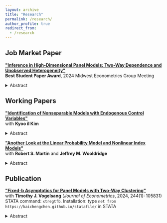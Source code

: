 ```yaml
---
layout: archive
title: "Research"
permalink: /research/
author_profile: true
redirect_from:
  - /research
---
```


## Job Market Paper

**["Inference in High-Dimensional Panel Models: Two-Way Dependence and Unobserved Heterogeneity"](https://kaichengchen.github.io/TW_DML_LASSO_CRE.pdf)**  
**Best Student Paper Award**, 2024 Midwest Econometrics Group Meeting
<details>
<summary>Abstract</summary>
Panel data allows for the modeling of unobserved heterogeneity, which significantly increases the number of nuisance parameters, making high dimensionality a practical issue rather than just a theoretical concern. However, unobserved heterogeneity, along with potential two-way dependence in panel data, further complicates estimation and inference for high-dimensional models. This paper proposes a toolkit for robust estimation and inference in high-dimensional panel models with large cross-sectional and time sample sizes. For estimation, I propose a weighted LASSO method with a theoretically driven penalty level and weights. Due to the high dimensionality and the two-way cluster dependence driven by the underlying components, the rate of convergence is slow even in an oracle case. Nonetheless, by leveraging a cross-fitting approach that is robust to panel data dependence, I show that it is possible to establish inferential theory on low-dimensional treatment parameters using the weighted LASSO for nuisance estimation. Additionally, I address the challenges posed by unobserved heterogeneity, which introduces a subtle issue for cross-fitting. Strategies and implications on the sparsity condition under various scenarios are discussed. In a panel estimation of the government spending multiplier, I demonstrate how high dimensionality can be hidden and how the proposed toolkit enables flexible modeling and robust inference.
</details>


## Working Papers

**["Identification of Nonseparable Models with Endogenous Control Variables"](https://arxiv.org/abs/2401.14395)**\
with **Kyoo il Kim**
 <details>
<summary>Abstract</summary>
We study identification of the treatment effects in a class of nonseparable models with the presence of potentially endogenous control variables. We show that given the treatment variable and the controls are measurably separated, the usual conditional independence condition or availability of excluded instrument suffices for identification.
</details>


**["Another Look at the Linear Probability Model and Nonlinear Index Models"](https://arxiv.org/abs/2308.15338)**\
 with **Robert S. Martin** and **Jeffrey M. Wooldridge**
 <details>
<summary>Abstract</summary>
We reassess the use of linear models to approximate response probabilities of binary outcomes, focusing on average partial effects (APEs). We confirm that linear projection parameters coincide with APEs in certain scenarios. Through simulations, we identify other cases where the linear projection does or does not approximate APEs and find that having a large fraction of fitted values in [0,1] is neither necessary nor sufficient. We also show nonlinear least squares estimation of the ramp model is consistent and asymptotically normal and is equivalent to using OLS on an iteratively trimmed sample to reduce bias. Our findings offer practical guidance for empirical research.
</details>


## Publication
**["Fixed-b Asymptotics for Panel Models with Two-Way Clustering"](https://urldefense.com/v3/__https://kwnsfk27.r.eu-west-1.awstrack.me/L0/https:*2F*2Fauthors.elsevier.com*2Fc*2F1jeqY15DjiIwZZ/1/01020191818f3bc6-a9f81387-b4b3-482a-a828-0707e93ed2c4-000000/wgqtxAAfCiwpXf66-aTMLrirVwk=388__;JSUlJQ!!HXCxUKc!xTVZ9jtRRyLUoZNF9HpSpbPWnYUM1OJAeOIIOobZushz2B02iIcvTE4gUKEqz_JnaVF0mJoy0PN24OqVcREH$)**\
with **Timothy J. Vogelsang** (*Journal of Econometrics*, 2024, 244(1): 105831) \
STATA command: ``xtregtfb``. Installation: type ``net from https://kaichengchen.github.io/statafile/`` in STATA 
<details>
<summary>Abstract</summary>
This paper studies a cluster robust variance estimator proposed by Chiang, Hansen and Sasaki (2024) for linear panels. First, we show algebraically that this variance estimator (CHS estimator, hereafter) is a linear combination of three common variance estimators: the one-way unit cluster estimator, the "HAC of averages" estimator, and the
"average of HACs" estimator. Based on this finding, we obtain a fixed-b asymptotic result for the CHS estimator and corresponding test statistics as the cross-section and time sample sizes jointly go to infinity. Furthermore, we propose two simple bias-corrected versions of the variance estimator and derive the fixed-b limits. In a
simulation study, we find that the two bias-corrected variance estimators along with fixed-b critical values provide improvements in finite sample coverage probabilities. We illustrate the impact of bias-correction and use of the fixed-b critical values on inference in an empirical example on the relationship between industry profitability and market concentration.
</details>


